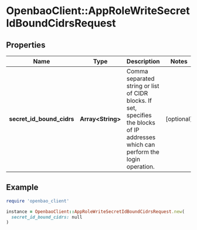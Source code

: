# OpenbaoClient::AppRoleWriteSecretIdBoundCidrsRequest

## Properties

| Name | Type | Description | Notes |
| ---- | ---- | ----------- | ----- |
| **secret_id_bound_cidrs** | **Array&lt;String&gt;** | Comma separated string or list of CIDR blocks. If set, specifies the blocks of IP addresses which can perform the login operation. | [optional] |

## Example

```ruby
require 'openbao_client'

instance = OpenbaoClient::AppRoleWriteSecretIdBoundCidrsRequest.new(
  secret_id_bound_cidrs: null
)
```

